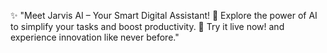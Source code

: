 ✨ "Meet Jarvis AI – Your Smart Digital Assistant!
🤖 Explore the power of AI to simplify your tasks and boost productivity.
🚀 Try it live now! and experience innovation like never before."
